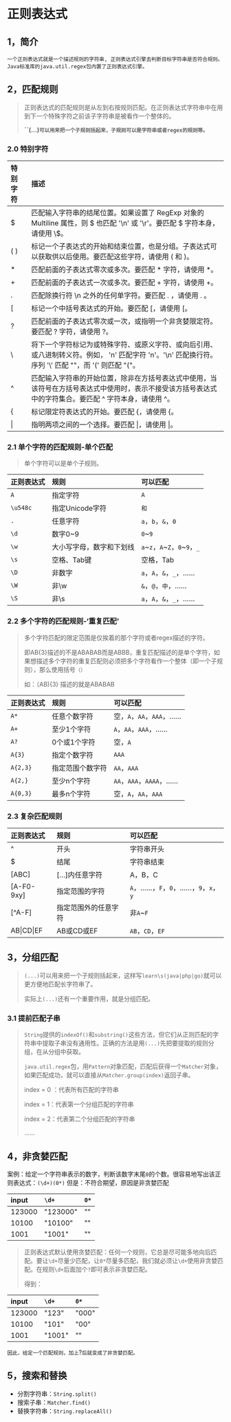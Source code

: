 # 正则表达式

## 1，简介

`一个正则表达式就是一个描述规则的字符串, 正则表达式引擎去判断目标字符串是否符合规则。Java标准库的java.util.regex包内置了正则表达式引擎。`



## 2，匹配规则

>   正则表达式的匹配规则是从左到右按规则匹配。在正则表达式字符串中在用到下一个特殊字符之前该子字符串是被看作一个整体的。
>
>   **``(...)`可以用来把一个子规则括起来，子规则可以是字符串或者regex的规则等。`**

### 2.0 特别字符

| 特别字符 | 描述                                                         |
| :------- | :----------------------------------------------------------- |
| \$       | 匹配输入字符串的结尾位置。如果设置了 RegExp 对象的 Multiline 属性，则 \$ 也匹配 '\n' 或 '\r'。要匹配 $ 字符本身，请使用 \\\$。 |
| ( )      | 标记一个子表达式的开始和结束位置，也是分组。子表达式可以获取供以后使用。要匹配这些字符，请使用 \( 和 \)。 |
| *        | 匹配前面的子表达式零次或多次。要匹配 * 字符，请使用 \*。     |
| +        | 匹配前面的子表达式一次或多次。要匹配 + 字符，请使用 \+。     |
| .        | 匹配除换行符 \n 之外的任何单字符。要匹配 . ，请使用 \. 。    |
| [        | 标记一个中括号表达式的开始。要匹配 [，请使用 \[。            |
| ?        | 匹配前面的子表达式零次或一次，或指明一个非贪婪限定符。要匹配 ? 字符，请使用 \?。 |
| \        | 将下一个字符标记为或特殊字符、或原义字符、或向后引用、或八进制转义符。例如， 'n' 匹配字符 'n'。'\n' 匹配换行符。序列 '\\' 匹配 "\"，而 '\(' 则匹配 "("。 |
| ^        | 匹配输入字符串的开始位置，除非在方括号表达式中使用，当该符号在方括号表达式中使用时，表示不接受该方括号表达式中的字符集合。要匹配 ^ 字符本身，请使用 \^。 |
| {        | 标记限定符表达式的开始。要匹配 {，请使用 \{。                |
| \|       | 指明两项之间的一个选择。要匹配 \|，请使用 \|。               |

### 2.1 单个字符的匹配规则-单个匹配

>   单个字符可以是单个子规则。

| 正则表达式 | 规则                     | 可以匹配                       |
| :--------- | :----------------------- | :----------------------------- |
| `A`        | 指定字符                 | `A`                            |
| `\u548c`   | 指定Unicode字符          | `和`                           |
| `.`        | 任意字符                 | `a`，`b`，`&`，`0`             |
| `\d`       | 数字0~9                  | `0`~`9`                        |
| `\w`       | 大小写字母，数字和下划线 | `a`~`z`，`A`~`Z`，`0`~`9`，`_` |
| `\s`       | 空格、Tab键              | 空格，Tab                      |
| `\D`       | 非数字                   | `a`，`A`，`&`，`_`，……         |
| `\W`       | 非\w                     | `&`，`@`，`中`，……             |
| `\S`       | 非\s                     | `a`，`A`，`&`，`_`，……         |



### 2.2 多个字符的匹配规则-‘重复匹配’

>   多个字符匹配的限定范围是仅挨着的那个字符或者regex描述的字符。
>
>   即AB{3}描述的不是ABABAB而是ABBB，重复匹配描述的是单个字符，如果想描述多个字符的重复匹配则必须把多个字符看作一个整体（即一个子规则），那么使用括号`（）`
>
>   如：（AB){3} 描述的就是ABABAB

| 正则表达式 | 规则             | 可以匹配                 |
| :--------- | :--------------- | :----------------------- |
| `A*`       | 任意个数字符     | 空，`A`，`AA`，`AAA`，…… |
| `A+`       | 至少1个字符      | `A`，`AA`，`AAA`，……     |
| `A?`       | 0个或1个字符     | 空，`A`                  |
| `A{3}`     | 指定个数字符     | `AAA`                    |
| `A{2,3}`   | 指定范围个数字符 | `AA`，`AAA`              |
| `A{2,}`    | 至少n个字符      | `AA`，`AAA`，`AAAA`，……  |
| `A{0,3}`   | 最多n个字符      | 空，`A`，`AA`，`AAA`     |

### 2.3 复杂匹配规则

| 正则表达式 | 规则                 | 可以匹配                             |
| :--------- | :------------------- | :----------------------------------- |
| ^          | 开头                 | 字符串开头                           |
| $          | 结尾                 | 字符串结束                           |
| [ABC]      | […]内任意字符        | A，B，C                              |
| [A-F0-9xy] | 指定范围的字符       | `A`，……，`F`，`0`，……，`9`，`x`，`y` |
| [^A-F]     | 指定范围外的任意字符 | 非`A`~`F`                            |
| AB\|CD\|EF | AB或CD或EF           | `AB`，`CD`，`EF`                     |



## 3，分组匹配

>   `(...)`可以用来把一个子规则括起来，这样写`learn\s(java|php|go)`就可以更方便地匹配长字符串了。
>
>   实际上`(...)`还有一个重要作用，就是分组匹配。

### 3.1 提前匹配子串

>   `String`提供的`indexOf()`和`substring()`这些方法，但它们从正则匹配的字符串中提取子串没有通用性。正确的方法是用`(...)`先把要提取的规则分组，在从分组中获取。
>
>   `java.util.regex`包，用`Pattern`对象匹配，匹配后获得一个`Matcher`对象，如果匹配成功，就可以直接从`Matcher.group(index)`返回子串。
>
>   index = 0 ：代表所有匹配的字符串
>
>   index = 1：代表第一个分组匹配的字符串
>
>   index = 2：代表第二个分组匹配的字符串
>
>   ......



## 4，非贪婪匹配 

案例：给定一个字符串表示的数字，判断该数字末尾`0`的个数。很容易地写出该正则表达式：`(\d+)(0*)` 但是：不符合期望，原因是非贪婪匹配 

| input  | `\d+`    | `0*` |
| :----- | :------- | :--- |
| 123000 | "123000" | ""   |
| 10100  | "10100"  | ""   |
| 1001   | "1001"   | ""   |

>   正则表达式默认使用贪婪匹配：任何一个规则，它总是尽可能多地向后匹配。要让`\d+`尽量少匹配，让`0*`尽量多匹配，我们就必须让`\d+`使用非贪婪匹配。在规则`\d+`后面加个`?`即可表示非贪婪匹配。
>
>   得到：

| input  | `\d+`  | `0*`  |
| :----- | :----- | :---- |
| 123000 | "123"  | "000" |
| 10100  | "101"  | "00"  |
| 1001   | "1001" | ""    |

`因此，给定一个匹配规则，加上`?`后就变成了非贪婪匹配。`



## 5，搜索和替换

-   分割字符串：`String.split()`
-   搜索子串：`Matcher.find()`
-   替换字符串：`String.replaceAll()`


